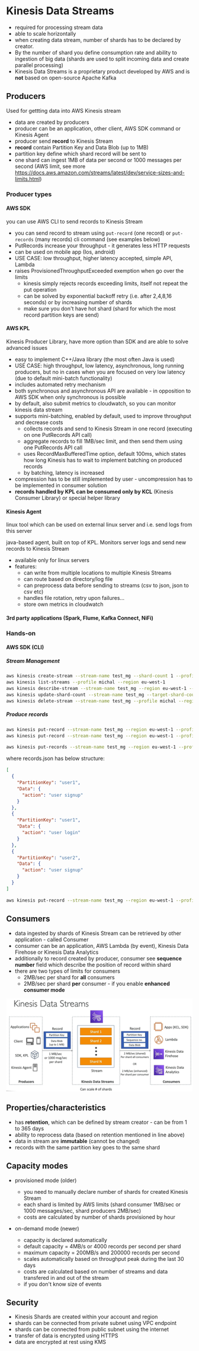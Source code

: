 # Kinesis Data Streams
* required for processing stream data
* able to scale horizontally
* when creating data stream, number of shards has to be declared by creator. 
* By the number of shard you define consumption rate and ability to ingestion of big data (shards are used to split incoming data and create parallel processing)
* Kinesis Data Streams is a proprietary product developed by AWS and is **not** based on open-source Apache Kafka
 
## Producers
Used for gettting data into AWS Kinesis stream

* data are created by producers
* producer can be an application, other client, AWS SDK command or Kinesis Agent
* producer send **record** to Kinesis Stream
* **record** contain Partition Key and Data Blob (up to 1MB)
* partition key define which shard record will be sent to
* one shard can ingest 1MB of data per second or 1000 messages per second (AWS limit, see more https://docs.aws.amazon.com/streams/latest/dev/service-sizes-and-limits.html)

### Producer types

#### AWS SDK
you can use AWS CLI to send records to Kinesis Stream

* you can send record to stream using `put-record` (one record) or `put-records` (many records) cli command (see examples below)
* PutRecords increase your throughput - it generates less HTTP requests
* can be used on mobile app (Ios, android)
* USE CASE: low throughput, higher latency accepted, simple API, Lambda
* raises ProvisionedThroughputExceeded exemption when go over the limits
  * kinesis simply rejects records exceeding limits, itself not repeat the put operation
  * can be solved by exponential backoff retry (i.e. after 2,4,8,16 seconds) or by increasing number of shards
  * make sure you don't have hot shard (shard for which the most record partition keys are send)

#### AWS KPL
Kinesis Producer Library, have more option than SDK and are able to solve advanced issues

* easy to implement C++/Java library (the most often Java is used)
* USE CASE: high throughput, low latency, asynchronous, long running producers, but no in cases when you are focused on very low latency (due to default mini-batch functionality)
* includes automated retry mechanism
* both synchronous and asynchronous API are available - in opposition to AWS SDK when only synchronous is possible
* by default, also submit metrics to cloudwatch, so you can monitor kinesis data stream
* supports mini-batching, enabled by default, used to improve throughput and decrease costs
  * collects records and send to Kinesis Stream in one record (executing on one PutRecords API call)
  * aggregate records to fill 1MB/sec limit, and then send them using one PutRecords API call
  * uses RecordMaxBufferedTime option, default 100ms, which states how long Kinesis has to wait to implement batching on produced records
  * by batching, latency is increased
* compression has to be still implemented by user - uncompression has to be implemented in consumer solution
* **records handled by KPL can be consumed only by KCL** (Kinesis Consumer Library) or special helper library

#### Kinesis Agent
linux tool which can be used on external linux server and i.e. send logs from this server

java-based agent, built on top of KPL. Monitors server logs and send new records to Kinesis Stream

* available only for linux servers
* features:
  * can write from multiple locations to multiple Kinesis Streams
  * can route based on directory/log file
  * can preprocess data before sending to streams (csv to json, json to csv etc)
  * handles file rotation, retry upon failures...
  * store own metrics in cloudwatch

#### 3rd party applications (Spark, Flume, Kafka Connect, NiFi)

### Hands-on
#### AWS SDK (CLI)
##### Stream Management
```bash
aws kinesis create-stream --stream-name test_mg --shard-count 1 --profile michal --region eu-west-1
aws kinesis list-streams --profile michal --region eu-west-1
aws kinesis describe-stream --stream-name test_mg --region eu-west-1 --profile michal
aws kinesis update-shard-count --stream-name test_mg --target-shard-count 2 --scaling_type UNIFORM_SCALING
aws kinesis delete-stream --stream-name test_mg --profile michal --region eu-west-1
```

##### Produce records
```bash
aws kinesis put-record --stream-name test_mg --region eu-west-1 --profile michal --partition-key user1 --data '{"action": "user signup"}' --cli-binary-format raw-in-base64-out
aws kinesis put-record --stream-name test_mg --region eu-west-1 --profile michal --partition-key user1 --data '{"action": "user login"}' --cli-binary-format raw-in-base64-out
```

```bash
aws kinesis put-records --stream-name test_mg --region eu-west-1 --profile michal --records file://records.json
```
where records.json has below structure:
```json
[
  {
    "PartitionKey": "user1",
    "Data": {
      "action": "user signup"
    }
  },
  {
    "PartitionKey": "user1",
    "Data": {
      "action": "user login"
    }
  },
  {
    "PartitionKey": "user2",
    "Data": {
      "action": "user signup"
    }
  }
]
```

```bash
aws kinesis put-record --stream-name test_mg --region eu-west-1 --profile michal --partition-key user1 --data-binary fileb://binary-data.bin
```

## Consumers
* data ingested by shards of Kinesis Stream can be retrieved by other application - called Consumer
* consumer can be an application, AWS Lambda (by event), Kinesis Data Firehose or Kinesis Data Analytics
* additionally to record created by producer, consumer see **sequence number** field which describe the position of record within shard
* there are two types of limits for consumers
  * 2MB/sec per shard for **all** consumers
  * 2MB/sec per shard **per** consumer - if you enable **enhanced consumer mode**

![img.png](img.png)

## Properties/characteristics
* has **retention**, which can be defined by stream creator - can be from 1 to 365 days
* ability to reprocess data (based on retention mentioned in line above)
* data in stream are **immutable** (cannot be changed)
* records with the same partition key goes to the same shard

## Capacity modes
* provisioned mode (older)
  * you need to manually declare number of shards for created Kinesis Stream
  * each shard is limited by AWS limits (shard consumer 1MB/sec or 1000 messages/sec, shard producers 2MB/sec)
  * costs are calculated by number of shards provisioned by hour

* on-demand mode (newer)
  * capacity is declared automatically
  * default capacity = 4MB/s or 4000 records per second per shard
  * maximum capacity = 200MB/s and 200000 records per second
  * scales automatically based on throughput peak during the last 30 days
  * costs are calculated based on number of streams and data transfered in and out of the stream
  * if you don't know size of events

## Security
* Kinesis Shards are created within your account and region
* shards can be connected from private subnet using VPC endpoint
* shards can be connected from public subnet using the internet
* transfer of data is encrypted using HTTPS
* data are encrypted at rest using KMS